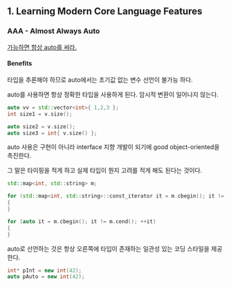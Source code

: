 ## 1. Learning Modern Core Language Features
### AAA - Almost Always Auto
[가능하면 항상 auto를 써라.](Chapter1/AAA.cpp)

#### Benefits
타입을 추론해야 하므로 auto에서는 초기값 없는 변수 선언이 불가능 하다.

auto를 사용하면 항상 정확한 타입을 사용하게 된다. 암시적 변환이 일어나지 않는다.

```C++
auto vv = std::vector<int>{ 1,2,3 };
int size1 = v.size();

auto size2 = v.size();
auto size3 = int{ v.size() };
```

auto 사용은 구현이 아니라 interface 지향 개발이 되기에 good object-oriented을 촉진한다.

그 말은 타이핑을 적게 하고 실제 타입이 뭔지 고려를 적게 해도 된다는 것이다.
```C++
std::map<int, std::string> m;

for (std::map<int, std::string>::const_iterator it = m.cbegin(); it != m.cend(); ++it)
{
}

for (auto it = m.cbegin(); it != m.cend(); ++it)
{
}
```

auto로 선언하는 것은 항상 오른쪽에 타입이 존재하는 일관성 있는 코딩 스타일을 제공한다.
```C++
int* pInt = new int(42);
auto pAuto = new int(42);
```
